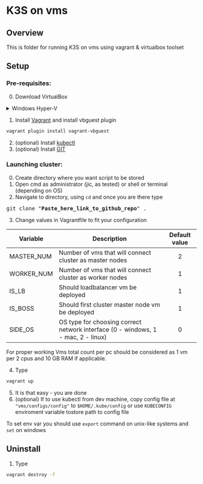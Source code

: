 # K3S on vms

## Overview

This is folder for running K3S on vms using vagrant & virtualbox toolset

## Setup

### Pre-requisites:

0. Download VirtualBox

<details>
<summary>Windows Hyper-V</summary>
<br>
1. To make VirtualBox vms function properly disable Hyper-V and enable windows VMs 
(in Apps & Features > Optional Features > More optional Features)
<br>
2. Disable core isolation
</details>

1. Install [Vagrant](https://www.vagrantup.com/downloads) and install vbguest plugin

```bash
vagrant plugin install vagrant-vbguest
```

2. (optional) Install [kubectl](https://kubernetes.io/docs/tasks/tools/)
3. (optional) Install [GIT](https://git-scm.com/downloads)

### Launching cluster:

0. Create directory where you want script to be stored
1. Open cmd as administrator (jic, as tested) or shell or terminal (depending on OS)
2. Navigate to directory, using `cd` and once you are there type

<pre>
git clone "<b>Paste_here_link_to_github_repo</b>" .
</pre>

3. Change values in Vagrantfile to fit your configuration

| Variable   | Description                                                                      | Default value |
| --------   | -------------------------------------------------------------------------------- | :-----------: |
| MASTER_NUM | Number of vms that will connect<br>cluster as master nodes                       | 2             |
| WORKER_NUM | Number of vms that will connect<br>cluster as worker nodes                       | 1             |
| IS_LB      | Should loadbalancer vm be deployed                                               | 1             |
| IS_BOSS    | Should first cluster master node vm be deployed                                  | 1             |
| SIDE_OS    | OS type for choosing correct network interface (0 - windows, 1 - mac, 2 - linux) | 0             |

For proper working Vms total count per pc should be considered as 1 vm per 2 cpus and 10 GB RAM if applicable.

4. Type

```bash
vagrant up
```

5. It is that easy - you are done
6. (optional) If to use kubectl from dev machine, copy config file at `"vms/configs/config"` to `$HOME/.kube/config` 
or use `KUBECONFIG` enviroment variable tostore path to config file

To set env var you should use `export` command on unix-like systems and `set` on windows

## Uninstall

1. Type

```bash
vagrant destroy -f
```
